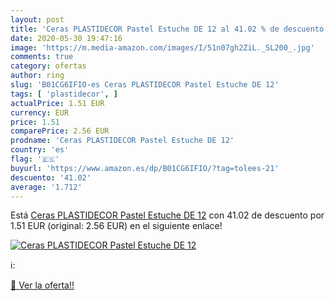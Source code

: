 ```yaml
---
layout: post
title: 'Ceras PLASTIDECOR Pastel Estuche DE 12 al 41.02 % de descuento'
date: 2020-05-30 19:47:16
image: 'https://m.media-amazon.com/images/I/51n07gh2ZiL._SL200_.jpg'
comments: true
category: ofertas
author: ring
slug: 'B01CG6IFIO-es Ceras PLASTIDECOR Pastel Estuche DE 12'
tags: [ 'plastidecor', ]
actualPrice: 1.51 EUR
currency: EUR
price: 1.51
comparePrice: 2.56 EUR
prodname: 'Ceras PLASTIDECOR Pastel Estuche DE 12'
country: 'es'
flag: '🇪🇸'
buyurl: 'https://www.amazon.es/dp/B01CG6IFIO/?tag=tolees-21'
descuento: '41.02'
average: '1.712'
---
```


Está [Ceras PLASTIDECOR Pastel Estuche DE 12](https://www.amazon.es/dp/B01CG6IFIO/?tag=tolees-21) con 41.02 de descuento por 1.51 EUR (original: 2.56 EUR) en el siguiente enlace!

[![Ceras PLASTIDECOR Pastel Estuche DE 12](https://m.media-amazon.com/images/I/51n07gh2ZiL._SL200_.jpg)](https://www.amazon.es/dp/B01CG6IFIO/?tag=tolees-21)

ℹ️:


[🛒 Ver la oferta!!](https://www.amazon.es/dp/B01CG6IFIO/?tag=tolees-21)

